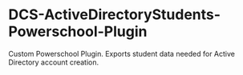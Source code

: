 # DCS-ActiveDirectoryStudents-Powerschool-Plugin
Custom Powerschool Plugin. Exports student data needed for Active Directory account creation.
